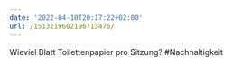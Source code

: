 ```yaml
---
date: '2022-04-10T20:17:22+02:00'
url: /1513219602196713476/
---
```

Wieviel Blatt Toilettenpapier pro Sitzung? #Nachhaltigkeit
